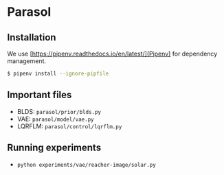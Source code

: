 # Parasol

## Installation
We use [https://pipenv.readthedocs.io/en/latest/](Pipenv) for dependency management.
```bash
$ pipenv install --ignore-pipfile
```

## Important files

- BLDS: `parasol/prior/blds.py`
- VAE: `parasol/model/vae.py`
- LQRFLM: `parasol/control/lqrflm.py`

## Running experiments

- `python experiments/vae/reacher-image/solar.py`
